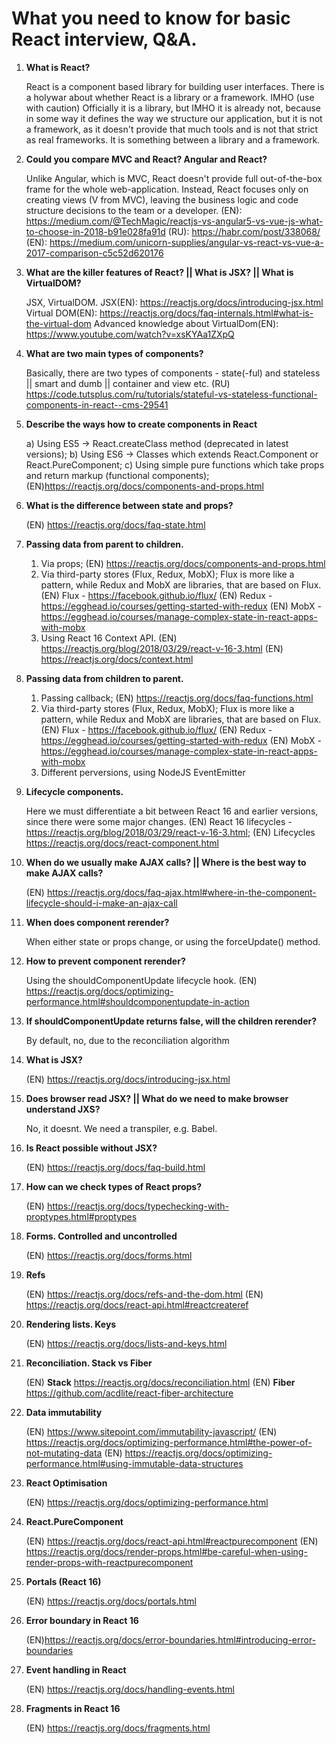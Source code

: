 # What you need to know for basic React interview, Q&A.

1.	**What is React?**

    React is a component based library for building user interfaces. There is a holywar about whether React is a library
    or a framework.
    IMHO (use with caution) Officially it is a library, but IMHO it is already not, because in some way it defines
    the way we structure our application, but it is not a framework, as it doesn't provide that much tools and is not
    that strict as real frameworks. It is something between a library and a framework.

2.	**Could you compare MVC and React? Angular and React?**

    Unlike Angular, which is MVC, React doesn't provide full out-of-the-box frame for the whole web-application.
    Instead, React focuses only on creating views (V from MVC), leaving the business logic and code structure
    decisions to the team or a developer.
    (EN): https://medium.com/@TechMagic/reactjs-vs-angular5-vs-vue-js-what-to-choose-in-2018-b91e028fa91d
    (RU): https://habr.com/post/338068/
    (EN): https://medium.com/unicorn-supplies/angular-vs-react-vs-vue-a-2017-comparison-c5c52d620176

3.	**What are the killer features of React? || What is JSX? || What is VirtualDOM?**

    JSX, VirtualDOM.
    JSX(EN): https://reactjs.org/docs/introducing-jsx.html
    Virtual DOM(EN): https://reactjs.org/docs/faq-internals.html#what-is-the-virtual-dom
    Advanced knowledge about VirtualDom(EN): https://www.youtube.com/watch?v=xsKYAa1ZXpQ

4.	**What are two main types of components?**

    Basically, there are two types of components - state(-ful) and stateless || smart and dumb || container and view etc.
    (RU) https://code.tutsplus.com/ru/tutorials/stateful-vs-stateless-functional-components-in-react--cms-29541

5.	**Describe the ways how to create components in React**

    a) Using ES5 -> React.createClass method (deprecated in latest versions);
    b) Using ES6 -> Classes which extends React.Component or React.PureComponent;
    c) Using simple pure functions which take props and return markup (functional components);
    (EN)https://reactjs.org/docs/components-and-props.html

6.	**What is the difference between state and props?**

    (EN) https://reactjs.org/docs/faq-state.html

7.	**Passing data from parent to children.**

    1) Via props;
    (EN) https://reactjs.org/docs/components-and-props.html
    2) Via third-party stores (Flux, Redux, MobX);
    Flux is more like a pattern, while Redux and MobX are libraries, that are based on Flux.
    (EN) Flux - https://facebook.github.io/flux/
    (EN) Redux - https://egghead.io/courses/getting-started-with-redux
    (EN) MobX - https://egghead.io/courses/manage-complex-state-in-react-apps-with-mobx
    3) Using React 16 Context API.
    (EN) https://reactjs.org/blog/2018/03/29/react-v-16-3.html
    (EN) https://reactjs.org/docs/context.html

8.	**Passing data from children to parent.**

    1) Passing callback;
    (EN) https://reactjs.org/docs/faq-functions.html
    2) Via third-party stores (Flux, Redux, MobX);
    Flux is more like a pattern, while Redux and MobX are libraries, that are based on Flux.
    (EN) Flux - https://facebook.github.io/flux/
    (EN) Redux - https://egghead.io/courses/getting-started-with-redux
    (EN) MobX - https://egghead.io/courses/manage-complex-state-in-react-apps-with-mobx
    3) Different perversions, using NodeJS EventEmitter

9.	**Lifecycle components.**

    Here we must differentiate a bit between React 16 and earlier versions, since there were some major changes.
    (EN) React 16 lifecycles - https://reactjs.org/blog/2018/03/29/react-v-16-3.html;
    (EN) Lifecycles https://reactjs.org/docs/react-component.html

10.	**When do we usually make AJAX calls? || Where is the best way to make AJAX calls?**

    (EN) https://reactjs.org/docs/faq-ajax.html#where-in-the-component-lifecycle-should-i-make-an-ajax-call

11.	**When does component rerender?**

     When either state or props change, or using the forceUpdate() method.

12.	**How to prevent component rerender?**

    Using the shouldComponentUpdate lifecycle hook.
    (EN) https://reactjs.org/docs/optimizing-performance.html#shouldcomponentupdate-in-action

13.	**If shouldComponentUpdate returns false, will the children rerender?**

    By default, no, due to the reconciliation algorithm

14.	**What is JSX?**

    (EN) https://reactjs.org/docs/introducing-jsx.html

15.	**Does browser read JSX? || What do we need to make browser understand JXS?**

    No, it doesnt. We need a transpiler, e.g. Babel.

16.	**Is React possible without JSX?**

    (EN) https://reactjs.org/docs/faq-build.html

17.	**How can we check types of React props?**

    (EN) https://reactjs.org/docs/typechecking-with-proptypes.html#proptypes

18.	**Forms. Controlled and uncontrolled**

    (EN) https://reactjs.org/docs/forms.html

19.	**Refs**

    (EN) https://reactjs.org/docs/refs-and-the-dom.html
    (EN) https://reactjs.org/docs/react-api.html#reactcreateref

20.	**Rendering lists. Keys**

    (EN) https://reactjs.org/docs/lists-and-keys.html

21.	**Reconciliation. Stack vs Fiber**

    (EN) **Stack** https://reactjs.org/docs/reconciliation.html
    (EN) **Fiber** https://github.com/acdlite/react-fiber-architecture

22.	**Data immutability**

    (EN) https://www.sitepoint.com/immutability-javascript/
    (EN) https://reactjs.org/docs/optimizing-performance.html#the-power-of-not-mutating-data
    (EN) https://reactjs.org/docs/optimizing-performance.html#using-immutable-data-structures

23.	**React Optimisation**

    (EN) https://reactjs.org/docs/optimizing-performance.html

24.	**React.PureComponent**

    (EN) https://reactjs.org/docs/react-api.html#reactpurecomponent
    (EN) https://reactjs.org/docs/render-props.html#be-careful-when-using-render-props-with-reactpurecomponent

25.	**Portals (React 16)**

    (EN) https://reactjs.org/docs/portals.html

26.	**Error boundary in React 16**

    (EN)https://reactjs.org/docs/error-boundaries.html#introducing-error-boundaries

27.	**Event handling in React**

    (EN) https://reactjs.org/docs/handling-events.html

28.	**Fragments in React 16**

    (EN) https://reactjs.org/docs/fragments.html

